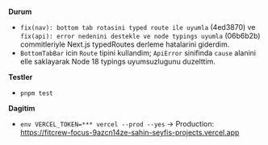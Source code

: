 **Durum**
- `fix(nav): bottom tab rotasini typed route ile uyumla` (4ed3870) ve `fix(api): error nedenini destekle ve node typings uyumla` (06b6b2b) commitleriyle Next.js typedRoutes derleme hatalarini giderdim.
- `BottomTabBar` icin `Route` tipini kullandim; `ApiError` sinifinda `cause` alanini elle saklayarak Node 18 typings uyumsuzlugunu duzelttim.

**Testler**
- `pnpm test`

**Dagitim**
- `env VERCEL_TOKEN=*** vercel --prod --yes` → Production: https://fitcrew-focus-9azcn14ze-sahin-seyfis-projects.vercel.app
